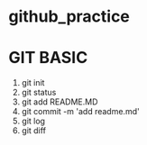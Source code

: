 # github_practice
# GIT BASIC
1. git init
2. git status
3. git add README.MD
4. git commit  -m 'add readme.md'
5. git log
6. git diff